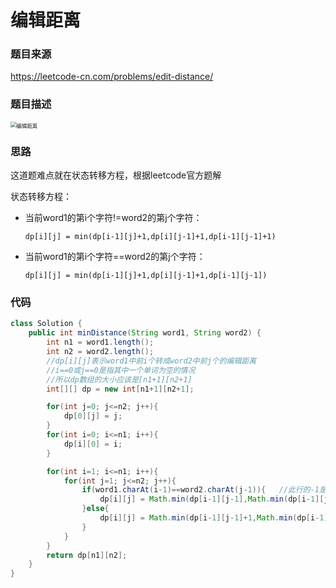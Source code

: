 # 编辑距离

### 题目来源

https://leetcode-cn.com/problems/edit-distance/

### 题目描述

<img src="F:\githubre\AlgorithmStudy\DP\images\编辑距离.png" alt="编辑距离" style="zoom:60%;" />



### 思路

这道题难点就在状态转移方程，根据leetcode官方题解

状态转移方程：

- 当前word1的第i个字符!=word2的第j个字符：

  `dp[i][j] = min(dp[i-1][j]+1,dp[i][j-1]+1,dp[i-1][j-1]+1) ` 

- 当前word1的第i个字符==word2的第j个字符：

  `dp[i][j] = min(dp[i-1][j]+1,dp[i][j-1]+1,dp[i-1][j-1]) ` 



### 代码

```java
class Solution {
    public int minDistance(String word1, String word2) {
        int n1 = word1.length();
        int n2 = word2.length();
        //dp[i][j]表示word1中前i个转成word2中前j个的编辑距离
        //i==0或j==0是指其中一个单词为空的情况
        //所以dp数组的大小应该是[n1+1][n2+1]
        int[][] dp = new int[n1+1][n2+1];   

        for(int j=0; j<=n2; j++){
            dp[0][j] = j;
        }
        for(int i=0; i<=n1; i++){
            dp[i][0] = i;
        }

        for(int i=1; i<=n1; i++){
            for(int j=1; j<=n2; j++){
                if(word1.charAt(i-1)==word2.charAt(j-1)){   //此行的-1是由dp的含义决定
                    dp[i][j] = Math.min(dp[i-1][j-1],Math.min(dp[i-1][j]+1,dp[i][j-1]+1));
                }else{
                    dp[i][j] = Math.min(dp[i-1][j-1]+1,Math.min(dp[i-1][j]+1,dp[i][j-1]+1));
                }
            }
        }
        return dp[n1][n2];
    }
}
```

